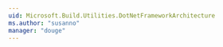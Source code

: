 ```yaml
---
uid: Microsoft.Build.Utilities.DotNetFrameworkArchitecture
ms.author: "susanno"
manager: "douge"
---
```

